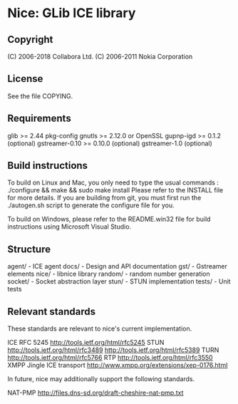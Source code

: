 Nice: GLib ICE library
======================

Copyright
---------

 (C) 2006-2018 Collabora Ltd.
 (C) 2006-2011 Nokia Corporation

License
-------

See the file COPYING.

Requirements
------------

 glib >= 2.44
 pkg-config
 gnutls >= 2.12.0 or OpenSSL
 gupnp-igd >= 0.1.2 (optional)
 gstreamer-0.10 >= 0.10.0 (optional)
 gstreamer-1.0 (optional)

Build instructions
------------------

To build on Linux and Mac, you only need to type the usual commands :
  ./configure && make && sudo make install
Please refer to the INSTALL file for more details.
If you are building from git, you must first run the ./autogen.sh script
to generate the configure file for you.

To build on Windows, please refer to the README.win32 file for build instructions
using Microsoft Visual Studio.

Structure
---------

 agent/   - ICE agent
 docs/    - Design and API documentation
 gst/     - Gstreamer elements
 nice/    - libnice library
 random/  - random number generation
 socket/  - Socket abstraction layer
 stun/    - STUN implementation
 tests/   - Unit tests

Relevant standards
------------------

These standards are relevant to nice's current implementation.

ICE RFC 5245
  http://tools.ietf.org/html/rfc5245
STUN
  http://tools.ietf.org/html/rfc3489
  http://tools.ietf.org/html/rfc5389
TURN 
  http://tools.ietf.org/html/rfc5766
RTP
  http://tools.ietf.org/html/rfc3550
XMPP Jingle ICE transport
  http://www.xmpp.org/extensions/xep-0176.html

In future, nice may additionally support the following standards.

NAT-PMP
  http://files.dns-sd.org/draft-cheshire-nat-pmp.txt
